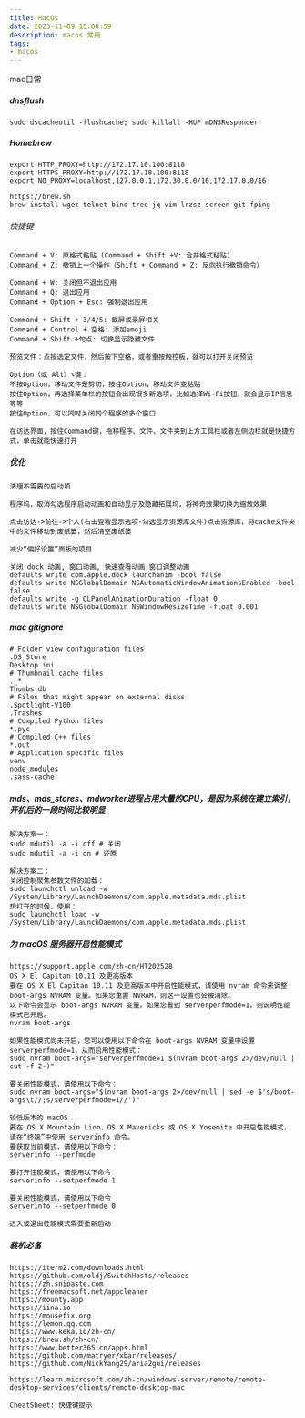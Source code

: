 ```yaml
---
title: MacOs
date: 2023-11-09 15:08:59
description: macos 常用
tags:
- macos
---
```


mac日常

##### dnsflush
    sudo dscacheutil -flushcache; sudo killall -HUP mDNSResponder

##### Homebrew
    export HTTP_PROXY=http://172.17.10.100:8118
    export HTTPS_PROXY=http://172.17.10.100:8118
    export NO_PROXY=localhost,127.0.0.1,172.30.0.0/16,172.17.0.0/16
    
    https://brew.sh
    brew install wget telnet bind tree jq vim lrzsz screen git fping

###### 快捷键
    Command + V: 原格式粘贴 (Command + Shift +V: 合并格式粘贴)
    Command + Z: 撤销上一个操作（Shift + Command + Z: 反向执行撤销命令）
    
    Command + W: 关闭但不退出应用
    Command + Q: 退出应用
    Command + Option + Esc: 强制退出应用
    
    Command + Shift + 3/4/5: 截屏或录屏相关
    Command + Control + 空格: 添加emoji
    Command + Shift +句点: 切换显示隐藏文件
    
    预览文件：点按选定文件，然后按下空格，或者重按触控板，就可以打开关闭预览

    Option（或 Alt）⌥键：
    不按Option，移动文件是剪切，按住Option，移动文件变粘贴
    按住Option，再选择菜单栏的按钮会出现很多新选项，比如选择Wi-Fi按钮，就会显示IP信息等等
    按住Option，可以同时关闭同个程序的多个窗口
    
    在访达界面，按住Command键，拖移程序、文件、文件夹到上方工具栏或者左侧边栏就是快捷方式，单击就能快速打开

##### 优化
    清理不需要的启动项
    
    程序坞，取消勾选程序启动动画和自动显示及隐藏拓展坞，将神奇效果切换为缩放效果
    
    点击访达->前往->个人(右击查看显示选项-勾选显示资源库文件)点击资源库，将cache文件夹中的文件移动到废纸篓，然后清空废纸篓
    
    减少“偏好设置”面板的项目

    关闭 dock 动画, 窗口动画, 快速查看动画,窗口调整动画
    defaults write com.apple.dock launchanim -bool false
    defaults write NSGlobalDomain NSAutomaticWindowAnimationsEnabled -bool false
    defaults write -g QLPanelAnimationDuration -float 0
    defaults write NSGlobalDomain NSWindowResizeTime -float 0.001

##### mac gitignore
    # Folder view configuration files
    .DS_Store
    Desktop.ini
    # Thumbnail cache files
    ._*
    Thumbs.db
    # Files that might appear on external disks
    .Spotlight-V100
    .Trashes
    # Compiled Python files
    *.pyc
    # Compiled C++ files
    *.out
    # Application specific files
    venv
    node_modules
    .sass-cache

##### mds、mds_stores、mdworker进程占用大量的CPU，是因为系统在建立索引，开机后的一段时间比较明显
    解决方案一：
    sudo mdutil -a -i off # 关闭
    sudo mdutil -a -i on # 还原

    解决方案二：
    关闭控制聚焦参数文件的加载：
    sudo launchctl unload -w /System/Library/LaunchDaemons/com.apple.metadata.mds.plist
    想打开的时候，使用：
    sudo launchctl load -w /System/Library/LaunchDaemons/com.apple.metadata.mds.plist

##### 为 macOS 服务器开启性能模式
    https://support.apple.com/zh-cn/HT202528
    OS X El Capitan 10.11 及更高版本
    要在 OS X El Capitan 10.11 及更高版本中开启性能模式，请使用 nvram 命令来调整 boot-args NVRAM 变量。如果您重置 NVRAM，则这一设置也会被清除。
    以下命令会显示 boot-args NVRAM 变量。如果您看到 serverperfmode=1，则说明性能模式已开启。
    nvram boot-args

    如果性能模式尚未开启，您可以使用以下命令在 boot-args NVRAM 变量中设置 serverperfmode=1，从而启用性能模式：
    sudo nvram boot-args="serverperfmode=1 $(nvram boot-args 2>/dev/null | cut -f 2-)"

    要关闭性能模式，请使用以下命令：
    sudo nvram boot-args="$(nvram boot-args 2>/dev/null | sed -e $'s/boot-args\t//;s/serverperfmode=1//')"

    较低版本的 macOS
    要在 OS X Mountain Lion、OS X Mavericks 或 OS X Yosemite 中开启性能模式，请在“终端”中使用 serverinfo 命令。
    要获取当前模式，请使用以下命令：
    serverinfo --perfmode

    要打开性能模式，请使用以下命令
    serverinfo --setperfmode 1

    要关闭性能模式，请使用以下命令
    serverinfo --setperfmode 0

    进入或退出性能模式需要重新启动


##### 装机必备
    https://iterm2.com/downloads.html
    https://github.com/oldj/SwitchHosts/releases
    https://zh.snipaste.com
    https://freemacsoft.net/appcleaner
    https://mounty.app
    https://iina.io
    https://mousefix.org
    https://lemon.qq.com
    https://www.keka.io/zh-cn/
    https://brew.sh/zh-cn/
    https://www.better365.cn/apps.html
    https://github.com/matryer/xbar/releases/
    https://github.com/NickYang29/aria2gui/releases
    
    https://learn.microsoft.com/zh-cn/windows-server/remote/remote-desktop-services/clients/remote-desktop-mac
    
    CheatSheet: 快捷键提示
    
    


